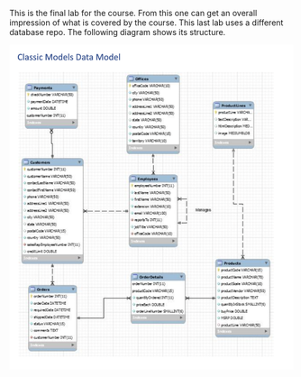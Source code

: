 This is the final lab for the course. From this one can get an overall impression of what is covered by the course. This last lab uses a different database repo. The following diagram shows its structure. 

![MarineGEO circle logo](../img/Classic_Models_Data_Model.png "MarineGEO logo")
